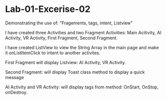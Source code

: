# Lab-01-Excerise-02

Demonstrating the use of: "Fragements, tags, intent, Listview"


I have created three Activities and two Fragment Activities: Main Acitivity, AI Activity, VR Activity, First Fragment, Second Fragment.

I have created ListView to view the String Array in the main page and make it onListItemClick to intent to another activites.

First Fragment will display Listview: AI Activity, VR Activity.

Second Fragment: will display Toast class method to display a quick message

AI Activity and VR Activity: will display tags from method: OnStart, OnStop, onDestroy.


